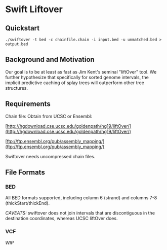 # Swift Liftover

## Quickstart

`./swiftover -t bed -c chainfile.chain -i input.bed -u unmatched.bed > output.bed`

## Background and Motivation

Our goal is to be at least as fast as Jim Kent's seminal "liftOver" tool.
We further hypothesize that specifically for sorted genome intervals,
the implicit predictive caching of splay trees will outperform other
tree structures.

## Requirements

Chain file: Obtain from UCSC or Ensembl:

[http://hgdownload.cse.ucsc.edu/goldenpath/hg19/liftOver/](http://hgdownload.cse.ucsc.edu/goldenpath/hg19/liftOver/)

[ftp://ftp.ensembl.org/pub/assembly_mapping/](ftp://ftp.ensembl.org/pub/assembly_mapping/)

Swiftover needs uncompressed chain files.

## File Formats
### BED

All BED formats supported, including column 6 (strand) and columns 7-8 (thickStart/thickEnd).

*CAVEATS:* swiftover does not join intervals that are discontiguous
in the destination coordinates, whereas UCSC liftOver does.

### VCF

_WIP_